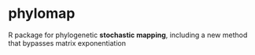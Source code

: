 phylomap
========

R package for phylogenetic **stochastic mapping**, including a new method that bypasses matrix exponentiation
